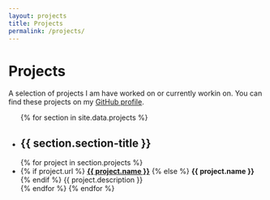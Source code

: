 ```yaml
---
layout: projects
title: Projects
permalink: /projects/
---
```


# Projects

A selection of projects I am have worked on or currently workin on. You can find these projects on my [GitHub profile](https://github.com/brentnequin).

<ul class="section-list">
  {% for section in site.data.projects %}
  <li class="section-block">
    <h2>{{ section.section-title }}</h2>
    {% for project in section.projects %}
      <li class="project-block">
        <i class="fab fa-{{ project.icon }}"></i>
        {% if project.url %}
        <a href="{{ project.url }}"><strong>{{ project.name }}</strong></a>
        {% else %}
          <strong>{{ project.name }}</strong>
        {% endif %}
        <span>{{ project.description }}</span>
      </li>
    {% endfor %}
  </li>
  {% endfor %}
</ul>
